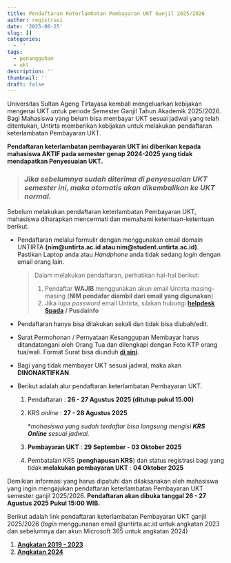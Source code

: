 ```yaml
---
title: Pendaftaran Keterlambatan Pembayaran UKT Ganjil 2025/2026
author: registrasi
date: '2025-08-25'
slug: []
categories:
  - ''
tags:
  - penangguhan
  - ukt
description: ''
thumbnail: ''
draft: false
---
```


Universitas Sultan Ageng Tirtayasa kembali mengeluarkan kebijakan mengenai UKT untuk periode Semester Ganjil Tahun Akademik 2025/2026. Bagi Mahasiswa yang belum bisa membayar UKT sesuai jadwal yang telah ditentukan, Untirta memberikan kebijakan untuk melakukan pendaftaran keterlambatan Pembayaran UKT.

**Pendaftaran keterlambatan pembayaran UKT ini diberikan kepada mahasiswa AKTIF pada semester genap 2024-2025 yang tidak mendapatkan Penyesuaian UKT.**

> ### *Jika sebelumnya sudah diterima di penyesuaian UKT semester ini, maka otomatis akan dikembalikan ke UKT normal.*

Sebelum melakukan pendaftaran keterlambatan Pembayaran UKT, mahasiswa diharapkan mencermati dan memahami ketentuan-ketentuan berikut.

-   Pendaftaran melalui formulir dengan menggunakan email domain UNTIRTA **(nim\@untirta.ac.id atau nim\@student.untirta.ac.id)**. Pastikan Laptop anda atau *Handphone* anda tidak sedang *login* dengan email orang lain.

    > Dalam melakukan pendaftaran, perhatikan hal-hal berikut:
    >
    > 1.  Pendaftar **WAJIB** menggunakan akun email Untirta masing-masing (**NIM pendafar diambil dari email yang digunakan**)
    > 2.  Jika lupa *password* email Untirta, silakan hubungi [**helpdesk Spada**](http://helpdesk.spada.untirta.ac.id/) **/ Pusdainfo**

-   Pendaftaran hanya bisa dilakukan sekali dan tidak bisa diubah/edit.

-   Surat Permohonan / Pernyataan Kesanggupan Membayar harus ditandatangani oleh Orang Tua dan dilengkapi dengan Foto KTP orang tua/wali. Format Surat bisa diunduh [**di sini**](https://drive.google.com/file/d/1AcV0IkEYkpyFPtRTeFEe9bidBqdzOcmt/view?usp=sharing).

-   Bagi yang tidak membayar UKT sesuai jadwal, maka akan **DINONAKTIFKAN**.

-   Berikut adalah alur pendaftaran keterlambatan Pembayaran UKT.

    1.  Pendaftaran : **26 - 27 Agustus 2025 (ditutup pukul 15.00)**

    2.  KRS *online* : **27 - 28 Agustus 2025**

        \**mahasiswa yang sudah terdaftar bisa langsung mengisi **KRS Online** sesuai jadwal.*

    3.  **Pembayaran UKT** : **29 September - 03 Oktober 2025**

    4.  Pembatalan KRS (**penghapusan KRS**) dan status registrasi bagi yang tidak **melakukan pembayaran UKT** : **04 Oktober 2025**

Demikian informasi yang harus dipatuhi dan dilaksanakan oleh mahasiswa yang ingin mengajukan pendaftaran keterlambatan Pembayaran UKT semester ganjil 2025/2026. **Pendaftaran akan dibuka tanggal 26 - 27 Agustus 2025 Pukul 15:00 WIB.**

Berikut adalah link pendaftaran keterlambatan Pembayaran UKT ganjil 2025/2026 (*login* menggunanan email \@untirta.ac.id untuk angkatan 2023 dan sebelumnya dan akun Microsoft 365 untuk angkatan 2024)

1.  [**Angkatan 2019 - 2023**](https://forms.gle/YHB8p8WERNEfbk1B7)
2.  [**Angkatan 2024**](https://forms.office.com/r/2sg1VcEff9)
